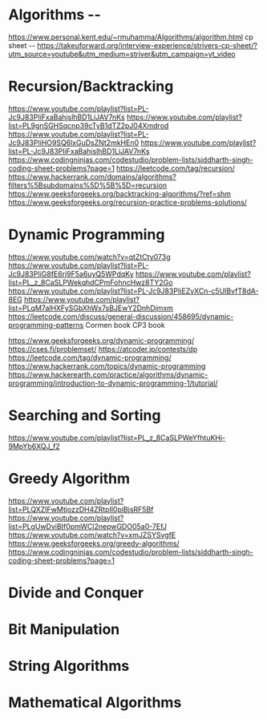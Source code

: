 # Algorithms --

https://www.personal.kent.edu/~rmuhamma/Algorithms/algorithm.html
cp sheet -- https://takeuforward.org/interview-experience/strivers-cp-sheet/?utm_source=youtube&utm_medium=striver&utm_campaign=yt_video

# Recursion/Backtracking

https://www.youtube.com/playlist?list=PL-Jc9J83PIiFxaBahjslhBD1LiJAV7nKs
https://www.youtube.com/playlist?list=PL9gnSGHSqcnp39cTyB1dTZ2pJ04Xmdrod
https://www.youtube.com/playlist?list=PL-Jc9J83PIiHO9SQ6lxGuDsZNt2mkHEn0
https://www.youtube.com/playlist?list=PL-Jc9J83PIiFxaBahjslhBD1LiJAV7nKs
https://www.codingninjas.com/codestudio/problem-lists/siddharth-singh-coding-sheet-problems?page=1
https://leetcode.com/tag/recursion/
https://www.hackerrank.com/domains/algorithms?filters%5Bsubdomains%5D%5B%5D=recursion
https://www.geeksforgeeks.org/backtracking-algorithms/?ref=shm
https://www.geeksforgeeks.org/recursion-practice-problems-solutions/

# Dynamic Programming

https://www.youtube.com/watch?v=qtZtCty073g
https://www.youtube.com/playlist?list=PL-Jc9J83PIiG8fE6rj9F5a6uyQ5WPdqKy
https://www.youtube.com/playlist?list=PL_z_8CaSLPWekqhdCPmFohncHwz8TY2Go
https://www.youtube.com/playlist?list=PL-Jc9J83PIiEZvXCn-c5UIBvfT8dA-8EG
https://www.youtube.com/playlist?list=PLqM7alHXFySGbXhWx7sBJEwY2DnhDjmxm
https://leetcode.com/discuss/general-discussion/458695/dynamic-programming-patterns
Cormen book
CP3 book

https://www.geeksforgeeks.org/dynamic-programming/
https://cses.fi/problemset/
https://atcoder.jp/contests/dp
https://leetcode.com/tag/dynamic-programming/
https://www.hackerrank.com/topics/dynamic-programming
https://www.hackerearth.com/practice/algorithms/dynamic-programming/introduction-to-dynamic-programming-1/tutorial/

# Searching and Sorting

https://www.youtube.com/playlist?list=PL_z_8CaSLPWeYfhtuKHj-9MpYb6XQJ_f2

# Greedy Algorithm

https://www.youtube.com/playlist?list=PLQXZIFwMtjozzDH4ZRtpIl0piBjsRF5Bf
https://www.youtube.com/playlist?list=PLgUwDviBIf0pmWCl2nepwGDO05a0-7EfJ
https://www.youtube.com/watch?v=xmJZSYSvgfE
https://www.geeksforgeeks.org/greedy-algorithms/
https://www.codingninjas.com/codestudio/problem-lists/siddharth-singh-coding-sheet-problems?page=1

# Divide and Conquer

# Bit Manipulation

# String Algorithms

# Mathematical Algorithms
